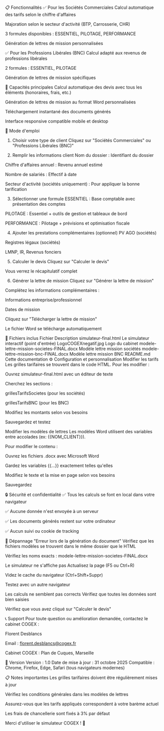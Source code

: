 
📋 Fonctionnalités
✅ Pour les Sociétés Commerciales
Calcul automatique des tarifs selon le chiffre d'affaires

Majoration selon le secteur d'activité (BTP, Carrosserie, CHR)

3 formules disponibles : ESSENTIEL, PILOTAGE, PERFORMANCE

Génération de lettres de mission personnalisées

✅ Pour les Professions Libérales (BNC)
Calcul adapté aux revenus de professions libérales

2 formules : ESSENTIEL, PILOTAGE

Génération de lettres de mission spécifiques

🎯 Capacités principales
Calcul automatique des devis avec tous les éléments (honoraires, frais, etc.)

Génération de lettres de mission au format Word personnalisées

Téléchargement instantané des documents générés

Interface responsive compatible mobile et desktop

📖 Mode d'emploi
1. Choisir votre type de client
Cliquez sur "Sociétés Commerciales" ou "Professions Libérales (BNC)"

2. Remplir les informations client
Nom du dossier : Identifiant du dossier

Chiffre d'affaires annuel : Revenu annuel estimé

Nombre de salariés : Effectif à date

Secteur d'activité (sociétés uniquement) : Pour appliquer la bonne tarification

3. Sélectionner une formule
ESSENTIEL : Base comptable avec présentation des comptes

PILOTAGE : Essentiel + outils de gestion et tableaux de bord

PERFORMANCE : Pilotage + prévisions et optimisation fiscale

4. Ajouter les prestations complémentaires (optionnel)
PV AGO (sociétés)

Registres légaux (sociétés)

LMNP, IR, Revenus fonciers

5. Calculer le devis
Cliquez sur "Calculer le devis"

Vous verrez le récapitulatif complet

6. Générer la lettre de mission
Cliquez sur "Générer la lettre de mission"

Complétez les informations complémentaires :

Informations entreprise/professionnel

Dates de mission

Cliquez sur "Télécharger la lettre de mission"

Le fichier Word se télécharge automatiquement

📁 Fichiers inclus
Fichier	Description
simulateur-final.html	Le simulateur interactif (point d'entrée)
LogoCOGEXnegatif.jpg	Logo du cabinet
modele-lettre-mission-societes-FINAL.docx	Modèle lettre mission sociétés
modele-lettre-mission-bnc-FINAL.docx	Modèle lettre mission BNC
README.md	Cette documentation
⚙️ Configuration et personnalisation
Modifier les tarifs
Les grilles tarifaires se trouvent dans le code HTML. Pour les modifier :

Ouvrez simulateur-final.html avec un éditeur de texte

Cherchez les sections :

grillesTarifsSocietes (pour les sociétés)

grillesTarifsBNC (pour les BNC)

Modifiez les montants selon vos besoins

Sauvegardez et testez

Modifier les modèles de lettres
Les modèles Word utilisent des variables entre accolades (ex: {{NOM_CLIENT}}).

Pour modifier le contenu :

Ouvrez les fichiers .docx avec Microsoft Word

Gardez les variables {{...}} exactement telles qu'elles

Modifiez le texte et la mise en page selon vos besoins

Sauvegardez

🔒 Sécurité et confidentialité
✅ Tous les calculs se font en local dans votre navigateur

✅ Aucune donnée n'est envoyée à un serveur

✅ Les documents générés restent sur votre ordinateur

✅ Aucun suivi ou cookie de tracking

🐛 Dépannage
"Erreur lors de la génération du document"
Vérifiez que les fichiers modèles se trouvent dans le même dossier que le HTML

Vérifiez les noms exacts : modele-lettre-mission-societes-FINAL.docx

Le simulateur ne s'affiche pas
Actualisez la page (F5 ou Ctrl+R)

Videz le cache du navigateur (Ctrl+Shift+Suppr)

Testez avec un autre navigateur

Les calculs ne semblent pas corrects
Vérifiez que toutes les données sont bien saisies

Vérifiez que vous avez cliqué sur "Calculer le devis"

📞 Support
Pour toute question ou amélioration demandée, contactez le cabinet COGEX :

Florent Desblancs

Email : florent.desblancs@cogex.fr

Cabinet COGEX : Plan de Cuques, Marseille

📜 Version
Version : 1.0
Date de mise à jour : 31 octobre 2025
Compatible : Chrome, Firefox, Edge, Safari (tous navigateurs modernes)

📋 Notes importantes
Les grilles tarifaires doivent être régulièrement mises à jour

Vérifiez les conditions générales dans les modèles de lettres

Assurez-vous que les tarifs appliqués correspondent à votre barème actuel

Les frais de chancellerie sont fixés à 3% par défaut

Merci d'utiliser le simulateur COGEX ! 🎉